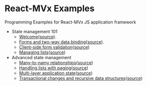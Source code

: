 # React-MVx Examples
Programming Examples for React-MVx JS application framework

- State management 101
    - [Welcome](https://gaperton.github.io/react-mvx-examples/dist/welcome.html)([source](/src/welcome.jsx)).
    - [Forms and two-way data binding]()([source](/src/form.jsx)).
    - [Client-side form validation]()([source](/src/validation.jsx))
    - [Managing lists]()([source](/src/.jsx))
- Advanced state management
    - [Many-to-namy relationships]()([source](/src/manytomany.jsx))
    - [Handling lists with paging]()([source](/src/collection.jsx))
    - [Multi-layer application state]()([source](/src/multipage.jsx))
    - [Transactional changes and recursive data structures]()([source](/src/recursive.jsx))
